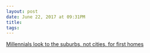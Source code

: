```yaml
---
layout: post
date: June 22, 2017 at 09:31PM
title:
tags:
--- 
```


[Millennials look to the suburbs, not cities, for first homes](https://www.curbed.com/2016/6/21/11956516/millennial-first-time-home-trends-suburbs)
